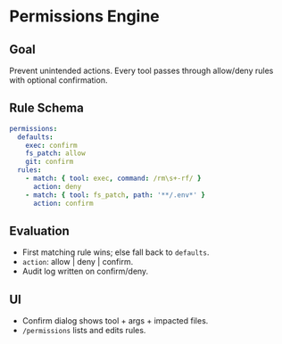 # Permissions Engine

## Goal
Prevent unintended actions. Every tool passes through allow/deny rules with optional confirmation.

## Rule Schema
```yaml
permissions:
  defaults:
    exec: confirm
    fs_patch: allow
    git: confirm
  rules:
    - match: { tool: exec, command: /rm\s+-rf/ }
      action: deny
    - match: { tool: fs_patch, path: '**/.env*' }
      action: confirm
```

## Evaluation
- First matching rule wins; else fall back to `defaults`.
- `action`: allow | deny | confirm.
- Audit log written on confirm/deny.

## UI
- Confirm dialog shows tool + args + impacted files.
- `/permissions` lists and edits rules.
